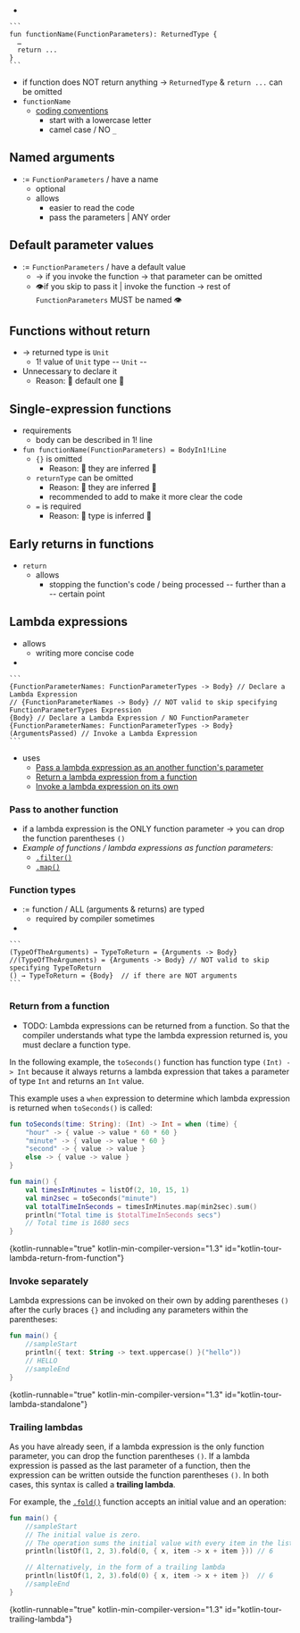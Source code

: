 [//]: # (title: Functions)

* 

    ```
    fun functionName(FunctionParameters): ReturnedType {
      …
      return ...
    }
    ```

  * if function does NOT return anything → `ReturnedType` & `return ...` can be omitted
  * `functionName`
    * [coding conventions](coding-conventions.md#function-names)
      * start with a lowercase letter
      * camel case / NO `_`

## Named arguments

* := `FunctionParameters` / have a name
  * optional
  * allows
    * easier to read the code
    * pass the parameters | ANY order

## Default parameter values

* := `FunctionParameters` / have a default value
  * → if you invoke the function -> that parameter can be omitted
  * 👁️if you skip to pass it | invoke the function -> rest of `FunctionParameters` MUST be named 👁️

## Functions without return

* -> returned type is `Unit`
  * 1! value of `Unit` type -- `Unit` --
* Unnecessary to declare it 
  * Reason: 🧠 default one 🧠

## Single-expression functions

* requirements
  * body can be described in 1! line
* `fun functionName(FunctionParameters) = BodyIn1!Line`
  * `{}` is omitted
    * Reason: 🧠 they are inferred  🧠
  * `returnType` can be omitted
    * Reason: 🧠 they are inferred  🧠
    * recommended to add to make it more clear the code
  * `=` is required
    * Reason: 🧠 type is inferred  🧠

## Early returns in functions

* `return` 
  * allows
    * stopping the function's code / being processed -- further than a -- certain point

## Lambda expressions

* allows
  * writing more concise code
* 

    ```
    {FunctionParameterNames: FunctionParameterTypes -> Body} // Declare a Lambda Expression
    // {FunctionParameterNames -> Body} // NOT valid to skip specifying FunctionParameterTypes Expression
    {Body} // Declare a Lambda Expression / NO FunctionParameter
    {FunctionParameterNames: FunctionParameterTypes -> Body}(ArgumentsPassed) // Invoke a Lambda Expression
    ```
* uses
  * [Pass a lambda expression as an another function's parameter](#pass-to-another-function)
  * [Return a lambda expression from a function](#return-from-a-function)
  * [Invoke a lambda expression on its own](#invoke-separately)

### Pass to another function

* if a lambda expression is the ONLY function parameter -> you can drop the function parentheses `()`
* _Example of functions / lambda expressions as function parameters:_
  * [`.filter()`](https://kotlinlang.org/api/latest/jvm/stdlib/kotlin.collections/filter.html) 
  * [`.map()`](https://kotlinlang.org/api/latest/jvm/stdlib/kotlin.collections/map.html)

### Function types

* := function / ALL (arguments & returns) are typed
  * required by compiler sometimes
* 

    ```
    (TypeOfTheArguments) → TypeToReturn = {Arguments -> Body}
    //(TypeOfTheArguments) = {Arguments -> Body} // NOT valid to skip specifying TypeToReturn
    () → TypeToReturn = {Body}  // if there are NOT arguments 
    ```

### Return from a function

* TODO:
Lambda expressions can be returned from a function. So that the compiler understands what type the lambda
expression returned is, you must declare a function type.

In the following example, the `toSeconds()` function has function type `(Int) -> Int` because it always returns a lambda
expression that takes a parameter of type `Int` and returns an `Int` value.

This example uses a `when` expression to determine which lambda expression is returned when `toSeconds()` is called:

```kotlin
fun toSeconds(time: String): (Int) -> Int = when (time) {
    "hour" -> { value -> value * 60 * 60 }
    "minute" -> { value -> value * 60 }
    "second" -> { value -> value }
    else -> { value -> value }
}

fun main() {
    val timesInMinutes = listOf(2, 10, 15, 1)
    val min2sec = toSeconds("minute")
    val totalTimeInSeconds = timesInMinutes.map(min2sec).sum()
    println("Total time is $totalTimeInSeconds secs")
    // Total time is 1680 secs
}
```
{kotlin-runnable="true" kotlin-min-compiler-version="1.3" id="kotlin-tour-lambda-return-from-function"}

### Invoke separately

Lambda expressions can be invoked on their own by adding parentheses `()` after the curly braces `{}` and including
any parameters within the parentheses:

```kotlin
fun main() {
    //sampleStart
    println({ text: String -> text.uppercase() }("hello"))
    // HELLO
    //sampleEnd
}
```
{kotlin-runnable="true" kotlin-min-compiler-version="1.3" id="kotlin-tour-lambda-standalone"}

### Trailing lambdas

As you have already seen, if a lambda expression is the only function parameter, you can drop the function parentheses `()`.
If a lambda expression is passed as the last parameter of a function, then the expression can be written outside the
function parentheses `()`. In both cases, this syntax is called a **trailing lambda**.

For example, the [`.fold()`](https://kotlinlang.org/api/latest/jvm/stdlib/kotlin.sequences/fold.html) function accepts an 
initial value and an operation:

```kotlin
fun main() {
    //sampleStart
    // The initial value is zero. 
    // The operation sums the initial value with every item in the list cumulatively.
    println(listOf(1, 2, 3).fold(0, { x, item -> x + item })) // 6

    // Alternatively, in the form of a trailing lambda
    println(listOf(1, 2, 3).fold(0) { x, item -> x + item })  // 6
    //sampleEnd
}
```
{kotlin-runnable="true" kotlin-min-compiler-version="1.3" id="kotlin-tour-trailing-lambda"}
